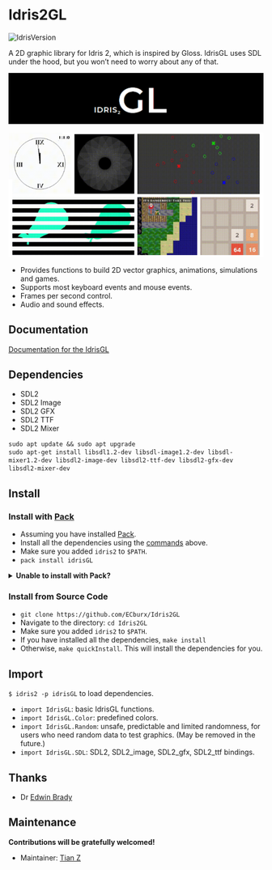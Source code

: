 # Idris2GL

![IdrisVersion](https://img.shields.io/badge/idris2-0.6.0-blue)

A 2D graphic library for Idris 2, which is inspired by Gloss. IdrisGL uses SDL under the hood, but you won’t need to worry about any of that.

![Logo](./Logo.png)

![Contributor Wanted](./IntroPic.png)

- Provides functions to build 2D vector graphics, animations, simulations and games.
- Supports most keyboard events and mouse events.
- Frames per second control.
- Audio and sound effects.

## Documentation

[Documentation for the IdrisGL](https://idrisgl.readthedocs.io/)

## Dependencies

- SDL2
- SDL2 Image
- SDL2 GFX
- SDL2 TTF
- SDL2 Mixer

```
sudo apt update && sudo apt upgrade
sudo apt-get install libsdl1.2-dev libsdl-image1.2-dev libsdl-mixer1.2-dev libsdl2-image-dev libsdl2-ttf-dev libsdl2-gfx-dev libsdl2-mixer-dev
```

## Install

### Install with [Pack](https://github.com/stefan-hoeck/idris2-pack)

- Assuming you have installed [Pack](https://github.com/stefan-hoeck/idris2-pack).
- Install all the dependencies using the [commands](#dependencies) above.
- Make sure you added `idris2` to `$PATH`.
- `pack install idrisGL`

<details>
<summary><b>Unable to install with Pack?</b></summary>

- `make[1]: idris2: No such file or directory`
  <br> Make sure you added `idris2` to `$PATH`.
  
- Errors caused by `include <SDL....>` or `SDL not found`.
  <br> Install all the dependencies using the [commands](#dependencies) above.
  
- Not on the list?
  <br> Check [Pack Nightly Build](https://github.com/stefan-hoeck/idris2-pack-db) and report an issue if it is related to IdrisGL.

</details>

### Install from Source Code

- `git clone https://github.com/ECburx/Idris2GL`
- Navigate to the directory: `cd Idris2GL`
- Make sure you added `idris2` to `$PATH`.
- If you have installed all the dependencies, `make install`
- Otherwise, `make quickInstall`. This will install the dependencies for you.

## Import

`$ idris2 -p idrisGL` to load dependencies.

- `import IdrisGL`: basic IdrisGL functions.
- `import IdrisGL.Color`: predefined colors.
- `import IdrisGL.Random`: unsafe, predictable and limited randomness, for users who need random data to test graphics. (May be removed in the future.)
- `import IdrisGL.SDL`: SDL2, SDL2_image, SDL2_gfx, SDL2_ttf bindings.

## Thanks

- Dr [Edwin Brady](https://github.com/edwinb)

## Maintenance

**Contributions will be gratefully welcomed!**

- Maintainer: [Tian Z](https://github.com/ECburx)


